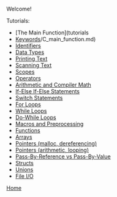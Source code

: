 Welcome!

Tutorials:
- [The Main Function](tutorials
- [Keywords](tutorials/C_keywords.md)/C_main_function.md)
- [Identifiers](tutorials/C_identifiers.md)
- [Data Types](tutorials/C_data_types.md)
- [Printing Text](tutorials/C_printing_text.md)
- [Scanning Text](tutorials/C_scanning_text.md)
- [Scopes](tutorials/C_scopes.md)
- [Operators](tutorials/C_operators.md)
- [Arithmetic and Compiler Math](tutorials/C_math.md)
- [If-Else If-Else Statements](tutorials/C_if_elseif_else.md)
- [Switch Statements](tutorials/C_switch.md)
- [For Loops](tutorials/C_for_loop.md)
- [While Loops](tutorials/C_while_loop.md)
- [Do-While Loops](tutorials/C_do_while_loop.md)
- [Macros and Preprocessing](tutorials/C_macros_preprocessing.md)
- [Functions](tutorials/C_functions.md)
- [Arrays](tutorials/C_arrays.md)
- [Pointers (malloc, dereferencing)](tutorials/C_pointers_part1.md)
- [Pointers (arithmetic, looping)](tutorials/C_pointers_part2.md)
- [Pass-By-Reference vs Pass-By-Value](tutorials/C_pointers_part3.md)
- [Structs](tutorials/C_structs.md)
- [Unions](tutorials/C_unions.md)
- [File I/O](tutorials/C_files.md)

[Home](https://bvanseg.github.io)